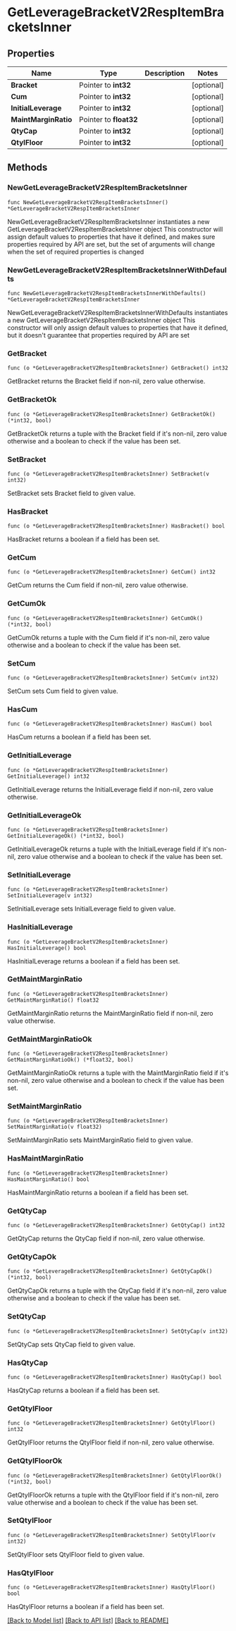# GetLeverageBracketV2RespItemBracketsInner

## Properties

Name | Type | Description | Notes
------------ | ------------- | ------------- | -------------
**Bracket** | Pointer to **int32** |  | [optional] 
**Cum** | Pointer to **int32** |  | [optional] 
**InitialLeverage** | Pointer to **int32** |  | [optional] 
**MaintMarginRatio** | Pointer to **float32** |  | [optional] 
**QtyCap** | Pointer to **int32** |  | [optional] 
**QtylFloor** | Pointer to **int32** |  | [optional] 

## Methods

### NewGetLeverageBracketV2RespItemBracketsInner

`func NewGetLeverageBracketV2RespItemBracketsInner() *GetLeverageBracketV2RespItemBracketsInner`

NewGetLeverageBracketV2RespItemBracketsInner instantiates a new GetLeverageBracketV2RespItemBracketsInner object
This constructor will assign default values to properties that have it defined,
and makes sure properties required by API are set, but the set of arguments
will change when the set of required properties is changed

### NewGetLeverageBracketV2RespItemBracketsInnerWithDefaults

`func NewGetLeverageBracketV2RespItemBracketsInnerWithDefaults() *GetLeverageBracketV2RespItemBracketsInner`

NewGetLeverageBracketV2RespItemBracketsInnerWithDefaults instantiates a new GetLeverageBracketV2RespItemBracketsInner object
This constructor will only assign default values to properties that have it defined,
but it doesn't guarantee that properties required by API are set

### GetBracket

`func (o *GetLeverageBracketV2RespItemBracketsInner) GetBracket() int32`

GetBracket returns the Bracket field if non-nil, zero value otherwise.

### GetBracketOk

`func (o *GetLeverageBracketV2RespItemBracketsInner) GetBracketOk() (*int32, bool)`

GetBracketOk returns a tuple with the Bracket field if it's non-nil, zero value otherwise
and a boolean to check if the value has been set.

### SetBracket

`func (o *GetLeverageBracketV2RespItemBracketsInner) SetBracket(v int32)`

SetBracket sets Bracket field to given value.

### HasBracket

`func (o *GetLeverageBracketV2RespItemBracketsInner) HasBracket() bool`

HasBracket returns a boolean if a field has been set.

### GetCum

`func (o *GetLeverageBracketV2RespItemBracketsInner) GetCum() int32`

GetCum returns the Cum field if non-nil, zero value otherwise.

### GetCumOk

`func (o *GetLeverageBracketV2RespItemBracketsInner) GetCumOk() (*int32, bool)`

GetCumOk returns a tuple with the Cum field if it's non-nil, zero value otherwise
and a boolean to check if the value has been set.

### SetCum

`func (o *GetLeverageBracketV2RespItemBracketsInner) SetCum(v int32)`

SetCum sets Cum field to given value.

### HasCum

`func (o *GetLeverageBracketV2RespItemBracketsInner) HasCum() bool`

HasCum returns a boolean if a field has been set.

### GetInitialLeverage

`func (o *GetLeverageBracketV2RespItemBracketsInner) GetInitialLeverage() int32`

GetInitialLeverage returns the InitialLeverage field if non-nil, zero value otherwise.

### GetInitialLeverageOk

`func (o *GetLeverageBracketV2RespItemBracketsInner) GetInitialLeverageOk() (*int32, bool)`

GetInitialLeverageOk returns a tuple with the InitialLeverage field if it's non-nil, zero value otherwise
and a boolean to check if the value has been set.

### SetInitialLeverage

`func (o *GetLeverageBracketV2RespItemBracketsInner) SetInitialLeverage(v int32)`

SetInitialLeverage sets InitialLeverage field to given value.

### HasInitialLeverage

`func (o *GetLeverageBracketV2RespItemBracketsInner) HasInitialLeverage() bool`

HasInitialLeverage returns a boolean if a field has been set.

### GetMaintMarginRatio

`func (o *GetLeverageBracketV2RespItemBracketsInner) GetMaintMarginRatio() float32`

GetMaintMarginRatio returns the MaintMarginRatio field if non-nil, zero value otherwise.

### GetMaintMarginRatioOk

`func (o *GetLeverageBracketV2RespItemBracketsInner) GetMaintMarginRatioOk() (*float32, bool)`

GetMaintMarginRatioOk returns a tuple with the MaintMarginRatio field if it's non-nil, zero value otherwise
and a boolean to check if the value has been set.

### SetMaintMarginRatio

`func (o *GetLeverageBracketV2RespItemBracketsInner) SetMaintMarginRatio(v float32)`

SetMaintMarginRatio sets MaintMarginRatio field to given value.

### HasMaintMarginRatio

`func (o *GetLeverageBracketV2RespItemBracketsInner) HasMaintMarginRatio() bool`

HasMaintMarginRatio returns a boolean if a field has been set.

### GetQtyCap

`func (o *GetLeverageBracketV2RespItemBracketsInner) GetQtyCap() int32`

GetQtyCap returns the QtyCap field if non-nil, zero value otherwise.

### GetQtyCapOk

`func (o *GetLeverageBracketV2RespItemBracketsInner) GetQtyCapOk() (*int32, bool)`

GetQtyCapOk returns a tuple with the QtyCap field if it's non-nil, zero value otherwise
and a boolean to check if the value has been set.

### SetQtyCap

`func (o *GetLeverageBracketV2RespItemBracketsInner) SetQtyCap(v int32)`

SetQtyCap sets QtyCap field to given value.

### HasQtyCap

`func (o *GetLeverageBracketV2RespItemBracketsInner) HasQtyCap() bool`

HasQtyCap returns a boolean if a field has been set.

### GetQtylFloor

`func (o *GetLeverageBracketV2RespItemBracketsInner) GetQtylFloor() int32`

GetQtylFloor returns the QtylFloor field if non-nil, zero value otherwise.

### GetQtylFloorOk

`func (o *GetLeverageBracketV2RespItemBracketsInner) GetQtylFloorOk() (*int32, bool)`

GetQtylFloorOk returns a tuple with the QtylFloor field if it's non-nil, zero value otherwise
and a boolean to check if the value has been set.

### SetQtylFloor

`func (o *GetLeverageBracketV2RespItemBracketsInner) SetQtylFloor(v int32)`

SetQtylFloor sets QtylFloor field to given value.

### HasQtylFloor

`func (o *GetLeverageBracketV2RespItemBracketsInner) HasQtylFloor() bool`

HasQtylFloor returns a boolean if a field has been set.


[[Back to Model list]](../README.md#documentation-for-models) [[Back to API list]](../README.md#documentation-for-api-endpoints) [[Back to README]](../README.md)


